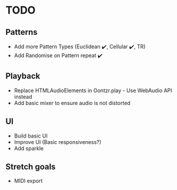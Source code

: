 # TODO

## Patterns

- Add more Pattern Types (Euclidean :heavy_check_mark:, Cellular :heavy_check_mark:, TR)
- Add Randomise on Pattern repeat :heavy_check_mark:

## Playback

- Replace HTMLAudioElements in Oontzr.play - Use WebAudio API instead
- Add basic mixer to ensure audio is not distorted

## UI

- Build basic UI
- Improve UI (Basic responsiveness?)
- Add sparkle

## Stretch goals

- MIDI export